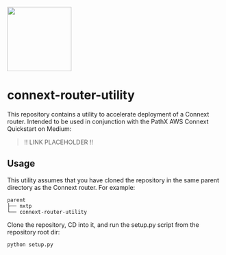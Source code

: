 <p float="left">
  <img height=150 src="https://i.ibb.co/yf9cqPx/Path-X-connext.png">
 </p>

# connext-router-utility

This repository contains a utility to accelerate deployment of a Connext router. Intended to be used in conjunction with the PathX AWS Connext Quickstart on Medium:

> !! LINK PLACEHOLDER !!

## Usage

This utility assumes that you have cloned the repository in the same parent directory as the Connext router. For example:

```
parent
├── nxtp
└── connext-router-utility
``` 

Clone the repository, CD into it, and run the setup.py script from the repository root dir:

```
python setup.py
```
